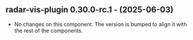   ## radar-vis-plugin 0.30.0-rc.1 - (2025-06-03)
  
  * No changes on this component. The version is bumped to align it
    with the rest of the components.
